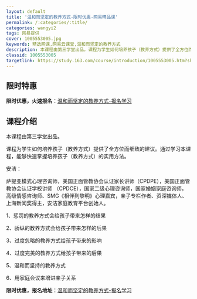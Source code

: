 ```yaml
---
layout: default
title: '温和而坚定的教养方式-限时优惠-网易精品课'
permalink: /:categories/:title/
categories: wangyi2
tags: 网易提供
cover: 1005553005.jpg
keywords: 精选网课,网易云课堂,温和而坚定的教养方式
description: 本课程由第三学堂出品。课程为学生如何培养孩子（教养方式）提供了全方位而细致的建议。通过学习本课程，能够快速掌握培养孩子（
classid: 1005553005
targetlink: https://study.163.com/course/introduction/1005553005.htm?share=1&shareId=1025206652&utm_campaign=share&utm_medium=iphoneShare&utm_source=&utm_u=1025206652
---
```


## 限时特惠

**限时优惠，火速报名**：[温和而坚定的教养方式-报名学习](https://study.163.com/course/introduction/1005553005.htm?share=1&shareId=1025206652&utm_campaign=share&utm_medium=iphoneShare&utm_source=&utm_u=1025206652)

## 课程介绍

本课程由第三学堂出品。

课程为学生如何培养孩子（教养方式）提供了全方位而细致的建议。通过学习本课程，能够快速掌握培养孩子（教养方式）的实用方法。



安洁：

萨提亚模式心理咨询师，美国正面管教协会认证家长讲师（CPDPE），美国正面管教协会认证学校讲师 （CPDCE），国家二级心理咨询师，国家婚姻家庭咨询师，高级情感咨询师、SMG《相伴到黎明》心理嘉宾，亲子专栏作者、资深媒体人、上海新闻奖得主，安洁家庭教育平台创始人。



1、惩罚的教养方式会给孩子带来怎样的结果

2、骄纵的教养方式会给孩子带来怎样的后果

3、过度忽略的教养方式给孩子带来的影响

4、过度完美的教养方式给孩子带来的后果

5、温和而坚持的教养方式

6、用家庭会议来增进亲子关系

**限时优惠，报名地址**：[温和而坚定的教养方式-报名学习](https://study.163.com/course/introduction/1005553005.htm?share=1&shareId=1025206652&utm_campaign=share&utm_medium=iphoneShare&utm_source=&utm_u=1025206652)


